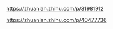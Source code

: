 https://zhuanlan.zhihu.com/p/31981912







https://zhuanlan.zhihu.com/p/40477736



















